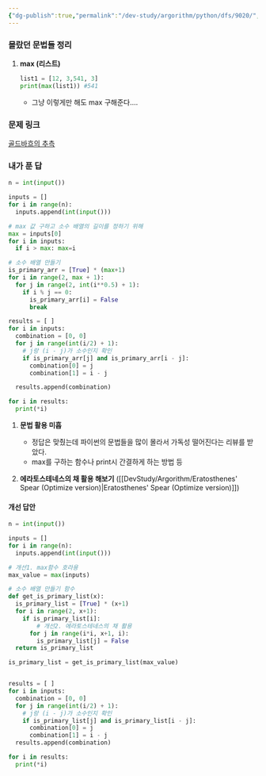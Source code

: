 ```yaml
---
{"dg-publish":true,"permalink":"/dev-study/argorithm/python/dfs/9020/","noteIcon":"","created":"2025-07-12T11:32:50.553+09:00","updated":"2025-07-21T10:10:40.412+09:00"}
---
```



### 몰랐던 문법들 정리 

1. **max (리스트)** 
	```python
	list1 = [12, 3,541, 3]
	print(max(list1)) #541
	```
	- 그냥 이렇게만 해도 max 구해준다....

### 문제 링크 
[골드바흐의 추측](https://www.acmicpc.net/problem/9020)

### 내가 푼 답 
```python
n = int(input())

inputs = []
for i in range(n):
  inputs.append(int(input()))

# max 값 구하고 소수 배열의 길이를 정하기 위해
max = inputs[0]
for i in inputs:
  if i > max: max=i

# 소수 배열 만들기
is_primary_arr = [True] * (max+1)
for i in range(2, max + 1):
  for j in range(2, int(i**0.5) + 1):
    if i % j == 0:
      is_primary_arr[i] = False
      break

results = [ ]
for i in inputs:
  combination = [0, 0]
  for j in range(int(i/2) + 1):
    # j랑 (i - j)가 소수인지 확인
    if is_primary_arr[j] and is_primary_arr[i - j]:
      combination[0] = j
      combination[1] = i - j

  results.append(combination)

for i in results:
  print(*i)
```

1. **문법 활용 미흡** 
	- 정답은 맞췄는데 파이썬의 문법들을 많이 몰라서 가독성 떨어진다는 리뷰를 받았다.
	- max를 구하는 함수나 print시 간결하게 하는 방법 등 
	  
2. **에라토스테네스의 채 활용 해보기** ([[DevStudy/Argorithm/Eratosthenes' Spear (Optimize version)\|Eratosthenes' Spear (Optimize version)]])

#### 개선 답안
```python
n = int(input())

inputs = []  
for i in range(n):
  inputs.append(int(input()))

# 개선1. max함수 호라용 
max_value = max(inputs)

# 소수 배열 만들기 함수 
def get_is_primary_list(x):
  is_primary_list = [True] * (x+1)
  for i in range(2, x+1):
    if is_primary_list[i]:
	    # 개선2. 에라토스테네스의 채 활용
      for j in range(i*i, x+1, i):
        is_primary_list[j] = False
  return is_primary_list        

is_primary_list = get_is_primary_list(max_value)


results = [ ]
for i in inputs:
  combination = [0, 0]
  for j in range(int(i/2) + 1):
    # j랑 (i - j)가 소수인지 확인
    if is_primary_list[j] and is_primary_list[i - j]:
      combination[0] = j
      combination[1] = i - j
  results.append(combination)

for i in results:
  print(*i)
```

